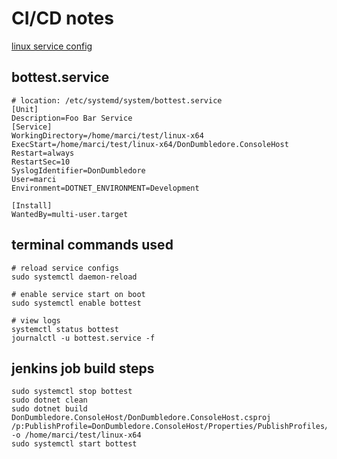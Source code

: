 # CI/CD notes
[linux service config](https://swimburger.net/blog/dotnet/how-to-run-a-dotnet-core-console-app-as-a-service-using-systemd-on-linux)
## bottest.service
```
# location: /etc/systemd/system/bottest.service
[Unit]
Description=Foo Bar Service
[Service]
WorkingDirectory=/home/marci/test/linux-x64
ExecStart=/home/marci/test/linux-x64/DonDumbledore.ConsoleHost
Restart=always
RestartSec=10
SyslogIdentifier=DonDumbledore
User=marci
Environment=DOTNET_ENVIRONMENT=Development

[Install]
WantedBy=multi-user.target
```
## terminal commands used
```
# reload service configs
sudo systemctl daemon-reload

# enable service start on boot
sudo systemctl enable bottest

# view logs
systemctl status bottest
journalctl -u bottest.service -f
```
## jenkins job build steps
```
sudo systemctl stop bottest
sudo dotnet clean
sudo dotnet build DonDumbledore.ConsoleHost/DonDumbledore.ConsoleHost.csproj /p:PublishProfile=DonDumbledore.ConsoleHost/Properties/PublishProfiles/LinuxX64.pubxml -o /home/marci/test/linux-x64
sudo systemctl start bottest
```